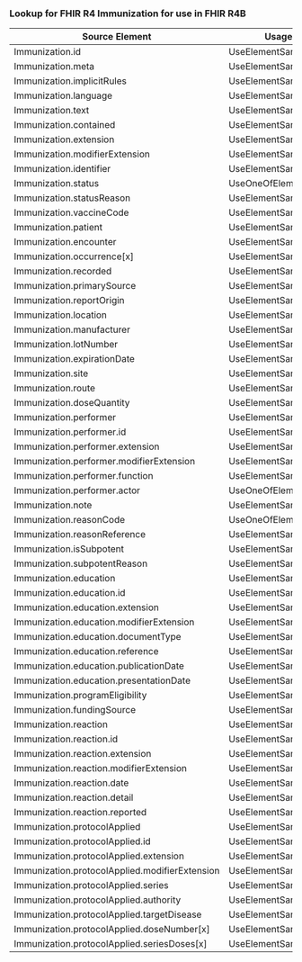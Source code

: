 ### Lookup for FHIR R4 Immunization for use in FHIR R4B

| Source Element | Usage | Target |
| -------------- | ----- | ------ |
| Immunization.id | UseElementSameName | Immunization.id |
| Immunization.meta | UseElementSameName | Immunization.meta |
| Immunization.implicitRules | UseElementSameName | Immunization.implicitRules |
| Immunization.language | UseElementSameName | Immunization.language |
| Immunization.text | UseElementSameName | Immunization.text |
| Immunization.contained | UseElementSameName | Immunization.contained |
| Immunization.extension | UseElementSameName | Immunization.extension |
| Immunization.modifierExtension | UseElementSameName | Immunization.modifierExtension |
| Immunization.identifier | UseElementSameName | Immunization.identifier |
| Immunization.status | UseOneOfElements | Immunization.status,Immunization.status |
| Immunization.statusReason | UseElementSameName | Immunization.statusReason |
| Immunization.vaccineCode | UseElementSameName | Immunization.vaccineCode |
| Immunization.patient | UseElementSameName | Immunization.patient |
| Immunization.encounter | UseElementSameName | Immunization.encounter |
| Immunization.occurrence[x] | UseElementSameName | Immunization.occurrence[x] |
| Immunization.recorded | UseElementSameName | Immunization.recorded |
| Immunization.primarySource | UseElementSameName | Immunization.primarySource |
| Immunization.reportOrigin | UseElementSameName | Immunization.reportOrigin |
| Immunization.location | UseElementSameName | Immunization.location |
| Immunization.manufacturer | UseElementSameName | Immunization.manufacturer |
| Immunization.lotNumber | UseElementSameName | Immunization.lotNumber |
| Immunization.expirationDate | UseElementSameName | Immunization.expirationDate |
| Immunization.site | UseElementSameName | Immunization.site |
| Immunization.route | UseElementSameName | Immunization.route |
| Immunization.doseQuantity | UseElementSameName | Immunization.doseQuantity |
| Immunization.performer | UseElementSameName | Immunization.performer |
| Immunization.performer.id | UseElementSameName | Immunization.performer.id |
| Immunization.performer.extension | UseElementSameName | Immunization.performer.extension |
| Immunization.performer.modifierExtension | UseElementSameName | Immunization.performer.modifierExtension |
| Immunization.performer.function | UseElementSameName | Immunization.performer.function |
| Immunization.performer.actor | UseOneOfElements | Immunization.performer.actor,Immunization.performer.actor |
| Immunization.note | UseElementSameName | Immunization.note |
| Immunization.reasonCode | UseOneOfElements | Immunization.reasonCode,Immunization.reasonCode |
| Immunization.reasonReference | UseElementSameName | Immunization.reasonReference |
| Immunization.isSubpotent | UseElementSameName | Immunization.isSubpotent |
| Immunization.subpotentReason | UseElementSameName | Immunization.subpotentReason |
| Immunization.education | UseElementSameName | Immunization.education |
| Immunization.education.id | UseElementSameName | Immunization.education.id |
| Immunization.education.extension | UseElementSameName | Immunization.education.extension |
| Immunization.education.modifierExtension | UseElementSameName | Immunization.education.modifierExtension |
| Immunization.education.documentType | UseElementSameName | Immunization.education.documentType |
| Immunization.education.reference | UseElementSameName | Immunization.education.reference |
| Immunization.education.publicationDate | UseElementSameName | Immunization.education.publicationDate |
| Immunization.education.presentationDate | UseElementSameName | Immunization.education.presentationDate |
| Immunization.programEligibility | UseElementSameName | Immunization.programEligibility |
| Immunization.fundingSource | UseElementSameName | Immunization.fundingSource |
| Immunization.reaction | UseElementSameName | Immunization.reaction |
| Immunization.reaction.id | UseElementSameName | Immunization.reaction.id |
| Immunization.reaction.extension | UseElementSameName | Immunization.reaction.extension |
| Immunization.reaction.modifierExtension | UseElementSameName | Immunization.reaction.modifierExtension |
| Immunization.reaction.date | UseElementSameName | Immunization.reaction.date |
| Immunization.reaction.detail | UseElementSameName | Immunization.reaction.detail |
| Immunization.reaction.reported | UseElementSameName | Immunization.reaction.reported |
| Immunization.protocolApplied | UseElementSameName | Immunization.protocolApplied |
| Immunization.protocolApplied.id | UseElementSameName | Immunization.protocolApplied.id |
| Immunization.protocolApplied.extension | UseElementSameName | Immunization.protocolApplied.extension |
| Immunization.protocolApplied.modifierExtension | UseElementSameName | Immunization.protocolApplied.modifierExtension |
| Immunization.protocolApplied.series | UseElementSameName | Immunization.protocolApplied.series |
| Immunization.protocolApplied.authority | UseElementSameName | Immunization.protocolApplied.authority |
| Immunization.protocolApplied.targetDisease | UseElementSameName | Immunization.protocolApplied.targetDisease |
| Immunization.protocolApplied.doseNumber[x] | UseElementSameName | Immunization.protocolApplied.doseNumber[x] |
| Immunization.protocolApplied.seriesDoses[x] | UseElementSameName | Immunization.protocolApplied.seriesDoses[x] |

